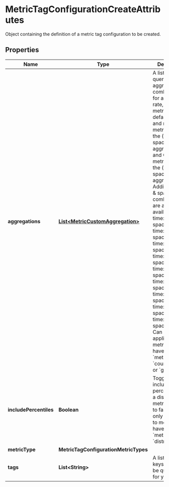 # MetricTagConfigurationCreateAttributes

Object containing the definition of a metric tag configuration to be created.

## Properties

| Name                   | Type                                                                  | Description                                                                                                                                                                                                                                                                                                                                                                                                                                                                                                                                                                                                                                                    | Notes      |
| ---------------------- | --------------------------------------------------------------------- | -------------------------------------------------------------------------------------------------------------------------------------------------------------------------------------------------------------------------------------------------------------------------------------------------------------------------------------------------------------------------------------------------------------------------------------------------------------------------------------------------------------------------------------------------------------------------------------------------------------------------------------------------------------- | ---------- |
| **aggregations**       | [**List&lt;MetricCustomAggregation&gt;**](MetricCustomAggregation.md) | A list of queryable aggregation combinations for a count, rate, or gauge metric. By default, count and rate metrics require the (time: sum, space: sum) aggregation and Gauge metrics require the (time: avg, space: avg) aggregation. Additional time &amp; space combinations are also available: - time: avg, space: avg - time: avg, space: max - time: avg, space: min - time: avg, space: sum - time: count, space: sum - time: max, space: max - time: min, space: min - time: sum, space: avg - time: sum, space: sum Can only be applied to metrics that have a &#x60;metric_type&#x60; of &#x60;count&#x60;, &#x60;rate&#x60;, or &#x60;gauge&#x60;. | [optional] |
| **includePercentiles** | **Boolean**                                                           | Toggle to include/exclude percentiles for a distribution metric. Defaults to false. Can only be applied to metrics that have a &#x60;metric_type&#x60; of &#x60;distribution&#x60;.                                                                                                                                                                                                                                                                                                                                                                                                                                                                            | [optional] |
| **metricType**         | **MetricTagConfigurationMetricTypes**                                 |                                                                                                                                                                                                                                                                                                                                                                                                                                                                                                                                                                                                                                                                |
| **tags**               | **List&lt;String&gt;**                                                | A list of tag keys that will be queryable for your metric.                                                                                                                                                                                                                                                                                                                                                                                                                                                                                                                                                                                                     |
